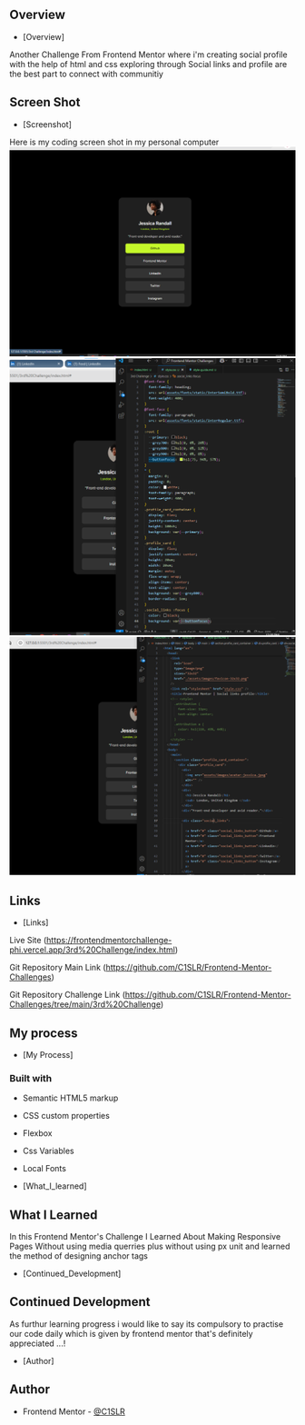 ## Overview

- [Overview]

Another Challenge From Frontend Mentor where i'm creating social profile with the help of html and css exploring through Social links and profile are the best part to connect with communitiy

## Screen Shot

- [Screenshot]

Here is my coding screen shot in my personal computer 
![](assets/images/ss1.png) 
![](assets/images/ss2.png)
![](assets/images/ss3.png)

## Links

- [Links]

Live Site (https://frontendmentorchallenge-phi.vercel.app/3rd%20Challenge/index.html)

Git Repository Main Link (https://github.com/C1SLR/Frontend-Mentor-Challenges)

Git Repository Challenge Link (https://github.com/C1SLR/Frontend-Mentor-Challenges/tree/main/3rd%20Challenge)

## My process

- [My Process]

### Built with
- Semantic HTML5 markup
- CSS custom properties
- Flexbox
- Css Variables
- Local Fonts

- [What_I_learned]

## What I Learned

In this Frontend Mentor's Challenge I Learned About Making Responsive Pages Without using media querries plus without using px unit and learned the method of designing anchor tags

- [Continued_Development]

## Continued Development

As furthur learning progress i would like to say its compulsory to practise our code daily which is given by frontend mentor that's definitely appreciated ...!

- [Author]

## Author

- Frontend Mentor - [@C1SLR](https://www.frontendmentor.io/profile/C1SLR)